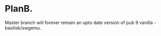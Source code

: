 # PlanB.
Master branch will forever remain an upto date version of pub 9 vanilla - basilisk/swgemu.

